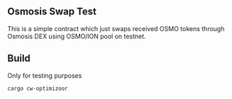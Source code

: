 ## Osmosis Swap Test
This is a simple contract which just swaps received OSMO tokens through Osmosis DEX using OSMO/ION pool on testnet.

## Build
Only for testing purposes
```bash
cargo cw-optimizoor
```